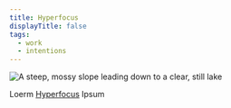 ```yaml
---
title: Hyperfocus
displayTitle: false
tags:
  - work
  - intentions
---
```


![A steep, mossy slope leading down to a clear, still lake](https://d2w9rnfcy7mm78.cloudfront.net/9055047/large_e47d72b309a720adfce1548c68fbe34f.jpg?1602344837?bc=0)

Loerm [Hyperfocus](https://eveningclass.bigcartel.com/product/ecsembling-1) Ipsum
